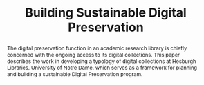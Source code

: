 ---
abstract: The digital preservation function in an academic research library is chiefly
  concerned with the ongoing access to its digital collections. This paper describes
  the work in developing a typology of digital collections at Hesburgh Libraries,
  University of Notre Dame, which serves as a framework for planning and building
  a sustainable Digital Preservation program.
creators:
- Brower, Donald
- Hockx-Yu, Helen
date: null
document_url: https://services.phaidra.univie.ac.at/api/object/o:1080459/download
grand_parent: iPRES
institutions: []
keywords: []
landing_page_url: https://phaidra.univie.ac.at/o:1080459
language: eng
layout: publication
license: CC BY 4.0 International
notes_url: null
parent: iPRES 2019
presentation_url: null
publication_type: paper
size: 201374
source_name: iPRES
title: 'Building Sustainable Digital Preservation '
year: 2019
---